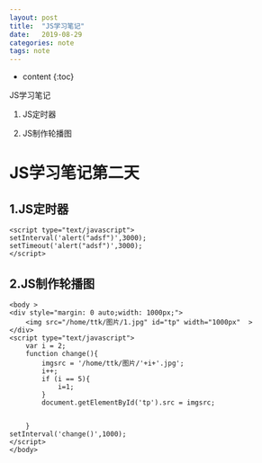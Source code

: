 ```yaml
---
layout: post
title:  "JS学习笔记"
date:   2019-08-29
categories: note
tags: note
---
```


* content
{:toc}

JS学习笔记
1. JS定时器

2. JS制作轮播图





# JS学习笔记第二天
## 1.JS定时器
```
<script type="text/javascript">
setInterval('alert("adsf")',3000);
setTimeout('alert("adsf")',3000);
</script>
```
## 2.JS制作轮播图
```
<body >
<div style="margin: 0 auto;width: 1000px;">
    <img src="/home/ttk/图片/1.jpg" id="tp" width="1000px"  >
</div>
<script type="text/javascript">
    var i = 2;
    function change(){
        imgsrc = '/home/ttk/图片/'+i+'.jpg';
        i++;
        if (i == 5){
            i=1;
        }
        document.getElementById('tp').src = imgsrc;
        

    }
setInterval('change()',1000);
</script>
</body>
```














































